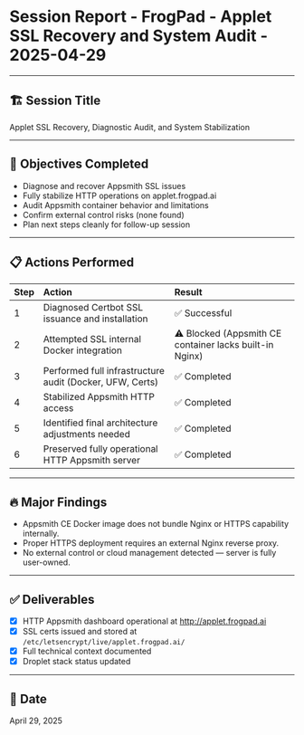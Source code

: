 
# Session Report - FrogPad - Applet SSL Recovery and System Audit - 2025-04-29

---

## 🏗️ Session Title
Applet SSL Recovery, Diagnostic Audit, and System Stabilization

---

## 🎯 Objectives Completed
- Diagnose and recover Appsmith SSL issues
- Fully stabilize HTTP operations on applet.frogpad.ai
- Audit Appsmith container behavior and limitations
- Confirm external control risks (none found)
- Plan next steps cleanly for follow-up session

---

## 📋 Actions Performed

| Step | Action | Result |
|:-----|:-------|:-------|
| 1 | Diagnosed Certbot SSL issuance and installation | ✅ Successful |
| 2 | Attempted SSL internal Docker integration | ⚠️ Blocked (Appsmith CE container lacks built-in Nginx) |
| 3 | Performed full infrastructure audit (Docker, UFW, Certs) | ✅ Completed |
| 4 | Stabilized Appsmith HTTP access | ✅ Completed |
| 5 | Identified final architecture adjustments needed | ✅ Completed |
| 6 | Preserved fully operational HTTP Appsmith server | ✅ Completed |

---

## 🔥 Major Findings
- Appsmith CE Docker image does not bundle Nginx or HTTPS capability internally.
- Proper HTTPS deployment requires an external Nginx reverse proxy.
- No external control or cloud management detected — server is fully user-owned.

---

## ✅ Deliverables
- [x] HTTP Appsmith dashboard operational at http://applet.frogpad.ai
- [x] SSL certs issued and stored at `/etc/letsencrypt/live/applet.frogpad.ai/`
- [x] Full technical context documented
- [x] Droplet stack status updated

---

## 📅 Date
April 29, 2025
